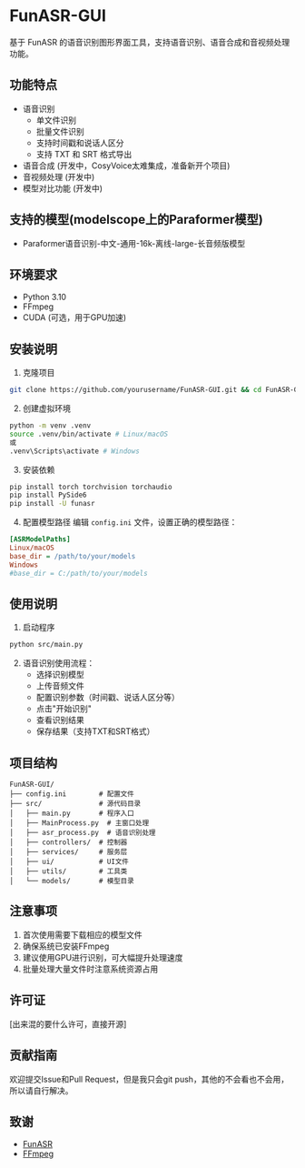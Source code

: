 # FunASR-GUI

基于 FunASR 的语音识别图形界面工具，支持语音识别、语音合成和音视频处理功能。

## 功能特点

- 语音识别
  - 单文件识别
  - 批量文件识别
  - 支持时间戳和说话人区分
  - 支持 TXT 和 SRT 格式导出
- 语音合成 (开发中，CosyVoice太难集成，准备新开个项目)
- 音视频处理 (开发中)
- 模型对比功能 (开发中)

## 支持的模型(modelscope上的Paraformer模型)

- Paraformer语音识别-中文-通用-16k-离线-large-长音频版模型

## 环境要求

- Python 3.10
- FFmpeg
- CUDA (可选，用于GPU加速)

## 安装说明

1. 克隆项目
```bash
git clone https://github.com/yourusername/FunASR-GUI.git && cd FunASR-GUI
```
2. 创建虚拟环境
```bash
python -m venv .venv
source .venv/bin/activate # Linux/macOS
或
.venv\Scripts\activate # Windows
```
3. 安装依赖
```bash
pip install torch torchvision torchaudio
pip install PySide6
pip install -U funasr
```

4. 配置模型路径
编辑 `config.ini` 文件，设置正确的模型路径：
```ini
[ASRModelPaths]
Linux/macOS
base_dir = /path/to/your/models
Windows
#base_dir = C:/path/to/your/models
```

## 使用说明

1. 启动程序
```bash 
python src/main.py
```

2. 语音识别使用流程：
   - 选择识别模型
   - 上传音频文件
   - 配置识别参数（时间戳、说话人区分等）
   - 点击"开始识别"
   - 查看识别结果
   - 保存结果（支持TXT和SRT格式）

## 项目结构
```markdownkdown
FunASR-GUI/
├── config.ini        # 配置文件
├── src/              # 源代码目录
│   ├── main.py       # 程序入口
│   ├── MainProcess.py  # 主窗口处理
│   ├── asr_process.py  # 语音识别处理
│   ├── controllers/  # 控制器
│   ├── services/     # 服务层
│   ├── ui/           # UI文件
│   ├── utils/        # 工具类
│   └── models/       # 模型目录
```

## 注意事项

1. 首次使用需要下载相应的模型文件
2. 确保系统已安装FFmpeg
3. 建议使用GPU进行识别，可大幅提升处理速度
4. 批量处理大量文件时注意系统资源占用

## 许可证

[出来混的要什么许可，直接开源]

## 贡献指南

欢迎提交Issue和Pull Request，但是我只会git push，其他的不会看也不会用，所以请自行解决。

## 致谢

- [FunASR](https://github.com/alibaba-damo-academy/FunASR)
- [FFmpeg](https://ffmpeg.org/)
